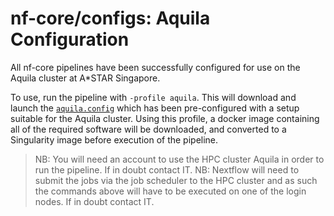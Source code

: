 # nf-core/configs: Aquila Configuration

All nf-core pipelines have been successfully configured for use on the Aquila cluster at A*STAR Singapore.

To use, run the pipeline with `-profile aquila`. This will download and launch the [`aquila.config`](../conf/aquila.config) which has been pre-configured with a setup suitable for the Aquila cluster. Using this profile, a docker image containing all of the required software will be downloaded, and converted to a Singularity image before execution of the pipeline.

>NB: You will need an account to use the HPC cluster Aquila in order to run the pipeline. If in doubt contact IT.
>NB: Nextflow will need to submit the jobs via the job scheduler to the HPC cluster and as such the commands above will have to be executed on one of the login nodes. If in doubt contact IT.
